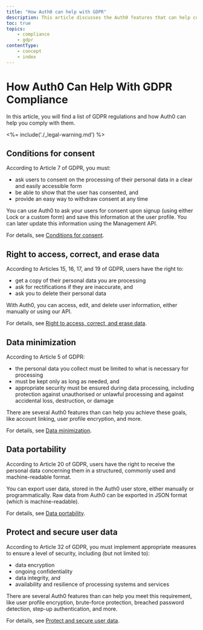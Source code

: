 ```yaml
---
title: "How Auth0 can help with GDPR"
description: This article discusses the Auth0 features that can help customers comply with GDPR requirements
toc: true
topics:
    - compliance
    - gdpr
contentType: 
    - concept
    - index
---
```

# How Auth0 Can Help With GDPR Compliance

In this article, you will find a list of GDPR regulations and how Auth0 can help you comply with them.

<%= include('./_legal-warning.md') %>

## Conditions for consent

According to Article 7 of GDPR, you must:
- ask users to consent on the processing of their personal data in a clear and easily accessible form
- be able to show that the user has consented, and
- provide an easy way to withdraw consent at any time

You can use Auth0 to ask your users for consent upon signup (using either Lock or a custom form) and save this information at the user profile. You can later update this information using the Management API.

For details, see [Conditions for consent](/compliance/gdpr/features-aiding-compliance/user-consent).

## Right to access, correct, and erase data

According to Articles 15, 16, 17, and 19 of GDPR, users have the right to: 
- get a copy of their personal data you are processing
- ask for rectifications if they are inaccurate, and 
- ask you to delete their personal data

With Auth0, you can access, edit, and delete user information, either manually or using our API. 

For details, see [Right to access, correct, and erase data](/compliance/gdpr/features-aiding-compliance/right-to-access-data).

## Data minimization

According to Article 5 of GDPR:
- the personal data you collect must be limited to what is necessary for processing
- must be kept only as long as needed, and
- appropriate security must be ensured during data processing, including protection against unauthorised or unlawful processing and against accidental loss, destruction, or damage

There are several Auth0 features than can help you achieve these goals, like account linking, user profile encryption, and more.

For details, see [Data minimization](/compliance/gdpr/features-aiding-compliance/data-minimization).

## Data portability

According to Article 20 of GDPR, users have the right to receive the personal data concerning them in a structured, commonly used and machine-readable format. 

You can export user data, stored in the Auth0 user store, either manually or programmatically. Raw data from Auth0 can be exported in JSON format (which is machine-readable). 

For details, see [Data portability](/compliance/gdpr/features-aiding-compliance/data-portability).

## Protect and secure user data

According to Article 32 of GDPR, you must implement appropriate measures to ensure a level of security, including  (but not limited to):
- data encryption
- ongoing confidentiality
- data integrity, and 
- availability and resilience of processing systems and services

There are several Auth0 features than can help you meet this requirement, like user profile encryption, brute-force protection, breached password detection, step-up authentication, and more. 

For details, see [Protect and secure user data](/compliance/gdpr/features-aiding-compliance/protect-user-data).

